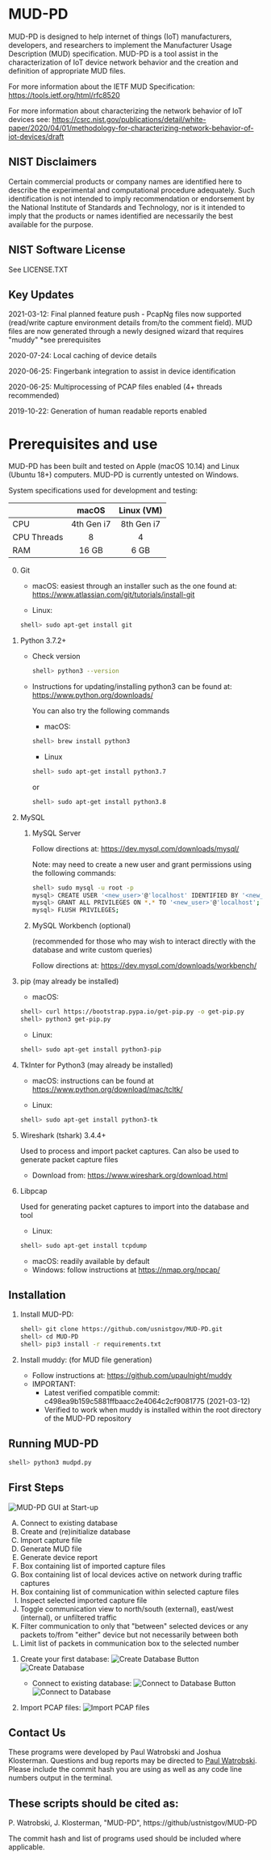 # MUD-PD

MUD-PD is designed to help internet of things (IoT) manufacturers, developers, and researchers to implement the
 Manufacturer Usage Description (MUD) specification.  MUD-PD is a tool assist in the characterization of IoT
  device network behavior and the creation and definition of appropriate MUD files.

For more information about the IETF MUD Specification: https://tools.ietf.org/html/rfc8520 

For more information about characterizing the network behavior of IoT devices see:
https://csrc.nist.gov/publications/detail/white-paper/2020/04/01/methodology-for-characterizing-network-behavior-of-iot-devices/draft

## NIST Disclaimers
Certain commercial products or company names are identified here to describe the experimental and computational
 procedure adequately. Such identification is not intended to imply recommendation or endorsement by the National
  Institute of Standards and Technology, nor is it intended to imply that the products or names identified are
   necessarily the best available for the purpose.

## NIST Software License
See LICENSE.TXT

## Key Updates
2021-03-12: Final planned feature push - PcapNg files now supported (read/write capture environment details from/to 
the comment field). MUD files are now generated through a newly designed wizard that requires "muddy" *see prerequisites

2020-07-24: Local caching of device details

2020-06-25: Fingerbank integration to assist in device identification

2020-06-25: Multiprocessing of PCAP files enabled (4+ threads recommended)

2019-10-22: Generation of human readable reports enabled

# Prerequisites and use

MUD-PD has been built and tested on Apple (macOS 10.14) and Linux (Ubuntu 18+) computers.  MUD-PD is currently 
untested on Windows.

System specifications used for development and testing:

|             | macOS      | Linux (VM) |
|-------------|:----------:|:----------:|
| CPU         | 4th Gen i7 | 8th Gen i7 |
| CPU Threads | 8          | 4          |
| RAM         | 16 GB      | 6 GB       |

0. Git
     * macOS: easiest through an installer such as the one found at: https://www.atlassian.com/git/tutorials/install-git

     * Linux:
     ```sh
     shell> sudo apt-get install git
     ```
1. Python 3.7.2+

   * Check version
     ```sh
     shell> python3 --version
     ```
   * Instructions for updating/installing python3 can be found at: https://www.python.org/downloads/

     You can also try the following commands
     * macOS:
     ```sh
     shell> brew install python3
     ```

     * Linux
     ```sh
     shell> sudo apt-get install python3.7
     ```
     or
     ```sh
     shell> sudo apt-get install python3.8
     ```

2. MySQL
   1. MySQL Server

      Follow directions at: https://dev.mysql.com/downloads/mysql/

      Note: may need to create a new user and grant permissions using the following commands:
      ```sh
      shell> sudo mysql -u root -p
      mysql> CREATE USER '<new_user>'@'localhost' IDENTIFIED BY '<new_password>';
      mysql> GRANT ALL PRIVILEGES ON *.* TO '<new_user>'@'localhost';
      mysql> FLUSH PRIVILEGES;
      ```

   2. MySQL Workbench (optional)

      (recommended for those who may wish to interact directly with the database and write custom queries)

      Follow directions at: https://dev.mysql.com/downloads/workbench/    

3. pip (may already be installed)
   * macOS:
   ```sh
   shell> curl https://bootstrap.pypa.io/get-pip.py -o get-pip.py
   shell> python3 get-pip.py
   ```

   * Linux:
   ```sh
   shell> sudo apt-get install python3-pip
   ```

4. TkInter for Python3 (may already be installed)
   * macOS: instructions can be found at https://www.python.org/download/mac/tcltk/

   * Linux:
   ```sh
   shell> sudo apt-get install python3-tk
   ```

5. Wireshark (tshark) 3.4.4+
   
   Used to process and import packet captures. Can also be used to generate packet capture files
   * Download from: https://www.wireshark.org/download.html
   

6. Libpcap

   Used for generating packet captures to import into the database and tool 
   * Linux:
   ```sh
   shell> sudo apt-get install tcpdump
   ```
   * macOS: readily available by default
   * Windows: follow instructions at https://nmap.org/npcap/
    
## Installation

1. Install MUD-PD:
   ```sh
   shell> git clone https://github.com/usnistgov/MUD-PD.git
   shell> cd MUD-PD
   shell> pip3 install -r requirements.txt
   ```

2. Install muddy: (for MUD file generation)
   * Follow instructions at: https://github.com/upaulnight/muddy
   * IMPORTANT:
      * Latest verified compatible commit: c498ea9b159c5881ffbaacc2e4064c2cf9081775 (2021-03-12)
      * Verified to work when muddy is installed within the root directory of the MUD-PD repository

## Running MUD-PD
```sh
shell> python3 mudpd.py
```

## First Steps

   ![MUD-PD GUI at Start-up](./data/images/mudpd_main_labeled2.png)

   <ol type="A">
    <li>Connect to existing database</li>
    <li>Create and (re)initialize database</li>
    <li>Import capture file</li>
    <li>Generate MUD file</li>
    <li>Generate device report</li>
    <li>Box containing list of imported capture files</li>
    <li>Box containing list of local devices active on network during traffic captures</li>
    <li>Box containing list of communication within selected capture files</li>
    <li>Inspect selected imported capture file</li>
    <li>Toggle communication view to north/south (external), east/west (internal), or unfiltered traffic</li>
    <li>Filter communication to only that "between" selected devices or any packets to/from "either" device but not 
necessarily between both</li>
    <li>Limit list of packets in communication box to the selected number</li>
  </ol>

1. Create your first database:
   ![Create Database Button](./data/images/mudpd_main_create.png)
   ![Create Database](./data/images/mudpd_DB_create.png)

   * Connect to existing database:
     ![Connect to Database Button](./data/images/mudpd_main_connect.png)
     ![Connect to Database](./data/images/mudpd_DB_connect.png)

2. Import PCAP files:
   ![Import PCAP files](./data/images/mudpd_main_import.png)

## Contact Us
These programs were developed by Paul Watrobski and Joshua Klosterman. Questions and bug reports may be directed to
 [Paul Watrobski](mailto:paul.watrobski@nist.gov?subject=[GitHub]%20MUD-PD). Please include the commit hash you are
  using as well as any code line numbers output in the terminal.

## These scripts should be cited as:
P. Watrobski, J. Klosterman, "MUD-PD", https://github/ustnistgov/MUD-PD

The commit hash and list of programs used should be included where applicable.

